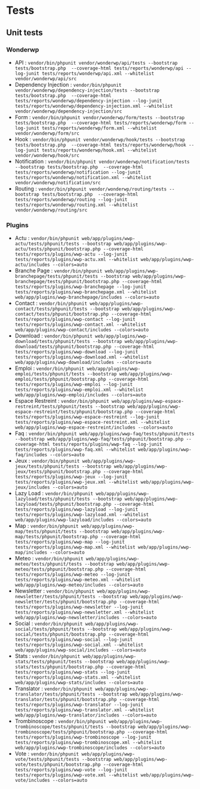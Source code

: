 # Tests

## Unit tests

### Wonderwp

- API : `vendor/bin/phpunit vendor/wonderwp/api/tests --bootstrap tests/bootstrap.php  --coverage-html tests/reports/wonderwp/api --log-junit tests/reports/wonderwp/api.xml --whitelist vendor/wonderwp/api/src`
- Dependency Injection : `vendor/bin/phpunit vendor/wonderwp/dependency-injection/tests --bootstrap tests/bootstrap.php  --coverage-html tests/reports/wonderwp/dependency-injection --log-junit tests/reports/wonderwp/dependency-injection.xml --whitelist vendor/wonderwp/dependency-injection/src`
- Form : `vendor/bin/phpunit vendor/wonderwp/form/tests --bootstrap tests/bootstrap.php  --coverage-html tests/reports/wonderwp/form --log-junit tests/reports/wonderwp/form.xml --whitelist vendor/wonderwp/form/src`
- Hook : `vendor/bin/phpunit vendor/wonderwp/hook/tests --bootstrap tests/bootstrap.php  --coverage-html tests/reports/wonderwp/hook --log-junit tests/reports/wonderwp/hook.xml --whitelist vendor/wonderwp/hook/src`
- Notification : `vendor/bin/phpunit vendor/wonderwp/notification/tests --bootstrap tests/bootstrap.php  --coverage-html tests/reports/wonderwp/notification --log-junit tests/reports/wonderwp/notification.xml --whitelist vendor/wonderwp/notification/src`
- Routing : `vendor/bin/phpunit vendor/wonderwp/routing/tests --bootstrap tests/bootstrap.php  --coverage-html tests/reports/wonderwp/routing --log-junit tests/reports/wonderwp/routing.xml --whitelist vendor/wonderwp/routing/src`


### Plugins

- Actu : `vendor/bin/phpunit web/app/plugins/wwp-actu/tests/phpunit/tests --bootstrap web/app/plugins/wwp-actu/tests/phpunit/bootstrap.php --coverage-html tests/reports/plugins/wwp-actu --log-junit tests/reports/plugins/wwp-actu.xml --whitelist web/app/plugins/wwp-actu/includes --colors=auto`
- Branche Page : `vendor/bin/phpunit web/app/plugins/wwp-branchepage/tests/phpunit/tests --bootstrap web/app/plugins/wwp-branchepage/tests/phpunit/bootstrap.php --coverage-html tests/reports/plugins/wwp-branchepage --log-junit tests/reports/plugins/wwp-branchepage.xml --whitelist web/app/plugins/wwp-branchepage/includes --colors=auto`
- Contact : `vendor/bin/phpunit web/app/plugins/wwp-contact/tests/phpunit/tests --bootstrap web/app/plugins/wwp-contact/tests/phpunit/bootstrap.php --coverage-html tests/reports/plugins/wwp-contact --log-junit tests/reports/plugins/wwp-contact.xml --whitelist web/app/plugins/wwp-contact/includes --colors=auto`
- Download : `vendor/bin/phpunit web/app/plugins/wwp-download/tests/phpunit/tests --bootstrap web/app/plugins/wwp-download/tests/phpunit/bootstrap.php --coverage-html tests/reports/plugins/wwp-download --log-junit tests/reports/plugins/wwp-download.xml --whitelist web/app/plugins/wwp-download/includes --colors=auto`
- Emploi : `vendor/bin/phpunit web/app/plugins/wwp-emploi/tests/phpunit/tests --bootstrap web/app/plugins/wwp-emploi/tests/phpunit/bootstrap.php --coverage-html tests/reports/plugins/wwp-emploi --log-junit tests/reports/plugins/wwp-emploi.xml --whitelist web/app/plugins/wwp-emploi/includes --colors=auto`
- Espace Restreint : `vendor/bin/phpunit web/app/plugins/wwp-espace-restreint/tests/phpunit/tests --bootstrap web/app/plugins/wwp-espace-restreint/tests/phpunit/bootstrap.php --coverage-html tests/reports/plugins/wwp-espace-restreint --log-junit tests/reports/plugins/wwp-espace-restreint.xml --whitelist web/app/plugins/wwp-espace-restreint/includes --colors=auto`
- Faq : `vendor/bin/phpunit web/app/plugins/wwp-faq/tests/phpunit/tests --bootstrap web/app/plugins/wwp-faq/tests/phpunit/bootstrap.php --coverage-html tests/reports/plugins/wwp-faq --log-junit tests/reports/plugins/wwp-faq.xml --whitelist web/app/plugins/wwp-faq/includes --colors=auto`
- Jeux : `vendor/bin/phpunit web/app/plugins/wwp-jeux/tests/phpunit/tests --bootstrap web/app/plugins/wwp-jeux/tests/phpunit/bootstrap.php --coverage-html tests/reports/plugins/wwp-jeux --log-junit tests/reports/plugins/wwp-jeux.xml --whitelist web/app/plugins/wwp-jeux/includes --colors=auto`
- Lazy Load : `vendor/bin/phpunit web/app/plugins/wwp-lazyload/tests/phpunit/tests --bootstrap web/app/plugins/wwp-lazyload/tests/phpunit/bootstrap.php --coverage-html tests/reports/plugins/wwp-lazyload --log-junit tests/reports/plugins/wwp-lazyload.xml --whitelist web/app/plugins/wwp-lazyload/includes --colors=auto`
- Map : `vendor/bin/phpunit web/app/plugins/wwp-map/tests/phpunit/tests --bootstrap web/app/plugins/wwp-map/tests/phpunit/bootstrap.php --coverage-html tests/reports/plugins/wwp-map --log-junit tests/reports/plugins/wwp-map.xml --whitelist web/app/plugins/wwp-map/includes --colors=auto`
- Meteo : `vendor/bin/phpunit web/app/plugins/wwp-meteo/tests/phpunit/tests --bootstrap web/app/plugins/wwp-meteo/tests/phpunit/bootstrap.php --coverage-html tests/reports/plugins/wwp-meteo --log-junit tests/reports/plugins/wwp-meteo.xml --whitelist web/app/plugins/wwp-meteo/includes --colors=auto`
- Newsletter : `vendor/bin/phpunit web/app/plugins/wwp-newsletter/tests/phpunit/tests --bootstrap web/app/plugins/wwp-newsletter/tests/phpunit/bootstrap.php --coverage-html tests/reports/plugins/wwp-newsletter --log-junit tests/reports/plugins/wwp-newsletter.xml --whitelist web/app/plugins/wwp-newsletter/includes --colors=auto`
- Social : `vendor/bin/phpunit web/app/plugins/wwp-social/tests/phpunit/tests --bootstrap web/app/plugins/wwp-social/tests/phpunit/bootstrap.php --coverage-html tests/reports/plugins/wwp-social --log-junit tests/reports/plugins/wwp-social.xml --whitelist web/app/plugins/wwp-social/includes --colors=auto`
- Stats : `vendor/bin/phpunit web/app/plugins/wwp-stats/tests/phpunit/tests --bootstrap web/app/plugins/wwp-stats/tests/phpunit/bootstrap.php --coverage-html tests/reports/plugins/wwp-stats --log-junit tests/reports/plugins/wwp-stats.xml --whitelist web/app/plugins/wwp-stats/includes --colors=auto`
- Translator : `vendor/bin/phpunit web/app/plugins/wwp-translator/tests/phpunit/tests --bootstrap web/app/plugins/wwp-translator/tests/phpunit/bootstrap.php --coverage-html tests/reports/plugins/wwp-translator --log-junit tests/reports/plugins/wwp-translator.xml --whitelist web/app/plugins/wwp-translator/includes --colors=auto`
- Trombinoscope : `vendor/bin/phpunit web/app/plugins/wwp-trombinoscope/tests/phpunit/tests --bootstrap web/app/plugins/wwp-trombinoscope/tests/phpunit/bootstrap.php --coverage-html tests/reports/plugins/wwp-trombinoscope --log-junit tests/reports/plugins/wwp-trombinoscope.xml --whitelist web/app/plugins/wwp-trombinoscope/includes --colors=auto`
- Vote : `vendor/bin/phpunit web/app/plugins/wwp-vote/tests/phpunit/tests --bootstrap web/app/plugins/wwp-vote/tests/phpunit/bootstrap.php --coverage-html tests/reports/plugins/wwp-vote --log-junit tests/reports/plugins/wwp-vote.xml --whitelist web/app/plugins/wwp-vote/includes --colors=auto`

